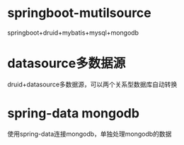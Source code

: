 # springboot-mutilsource  
  
springboot+druid+mybatis+mysql+mongodb

# datasource多数据源  
  
druid+datasource多数据源，可以两个关系型数据库自动转换
 
# spring-data mongodb 
  
使用spring-data连接mongodb，单独处理mongodb的数据  
  
  
